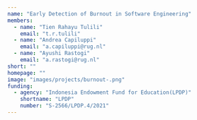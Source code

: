 ```yaml
---
name: "Early Detection of Burnout in Software Engineering"
members:
  - name: "Tien Rahayu Tulili"
    email: "t.r.tulili"
  - name: "Andrea Capiluppi"
    email: "a.capiluppi@rug.nl"
  - name: "Ayushi Rastogi"
    email: "a.rastogi@rug.nl"
short: ""
homepage: ""
image: "images/projects/burnout-.png"
funding:
  - agency: "Indonesia Endowment Fund for Education(LPDP)"
    shortname: "LPDP"
    number: "S-2566/LPDP.4/2021"
---
```

